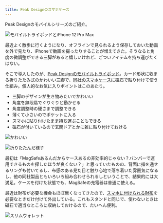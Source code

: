```yaml
---
title: Peak Designのスマホケース
---
```

Peak Designのモバイルシリーズのご紹介。

![](https://lh6.googleusercontent.com/w6txE_6GL1RLfcae113AAPWuOdJCHn_2EiptrihZd7R7qJTasrxKkKD-jjAUkQO7uIKb_UcH6bPJSj--ydGM9z5y1Xf2W4y-n3-KR42I6-dforISsSjb3s_A4wXaY2I3w6IoYKUV7-NtV8fBySo2pA "モバイルトライポッドとiPhone 12 Pro Max")

最近よく散歩に行くようになり、オフラインで見られるよう保存しておいた動画を外で見たり、iPhoneで動画を撮ったりすることが増えてきた。そうなると角度の微調整ができる三脚があると嬉しいけれど、ごついアイテムを持ち運びたくはない。

そこで導入したのが、[Peak Designのモバイルトライポッド](https://www.amazon.co.jp/dp/B09FRZPLL3)。カード形状に収まる折りたたみ式のかわいい三脚で、[同社のスマホケース](https://www.amazon.co.jp/dp/B09FP3HP7Z?)に磁石で貼り付けて使う仕組み。個人的なお気に入りポイントはこのあたり。

*   三脚のデザインが生き物みたいでかわいい
*   角度を無段階でぐりぐりと動かせる
*   角度調整時の硬さまで調整できる
*   薄くて小さいのでポケットに入る
*   スマホに貼り付けたまま持ち運ぶこともできる
*   磁石が付いているので玄関ドアとかに雑に貼り付けておける

![](https://lh5.googleusercontent.com/6cvsWqkERyi0zvTm_roQUpic4AcGRhQkWrMuaKAH9yqFooTZ-GS9yQz9ABuw3e2wtRA1bk-EnU9Qrx9DHQrAI4KmHL5iPSD1y_ujH_P9jRU85W-RP54tBKRtGHSkRwaOLJiybPwasi6v5pCKJUjAtw "かわいい")

![](https://lh4.googleusercontent.com/gVcCZcx4CNDe5T3BUl_7z0RdDShkkapCeXg1nSy9ibwsofMijYXtWSEiWBG3UK-VSSNz6-T68CURWEOiM_0saWnshQoLJjOgOk3WnFTniYhZtwo-76PVAnARW_Soj-_O5E63aMblGv08f-ijBauntg "折りたたんだ様子")

最初は「MagSafeあるんだからケースあるの非効率的じゃない？バンパーで運用できるものを探したほうが良くない？」と思っていたものの、背面に指を通せるリングも付いてるし、布感のある見た目と触り心地で落ち着いた雰囲気になるし、他の同社製品ともいろいろ組み合わせられるしということで、結果的には大満足。ケースを付けた状態でも、MagSafeの充電器は普通に使える。

最近は財布が必要な機会もほぼ無くなってきたので、[スマホに付けられる財布](https://www.amazon.co.jp/dp/B09FSGW671)を必要なときだけ付けて外出している。これもスタンドと同じで、使わないときは磁石で適当なところに収納しておけるので、たいへん便利。

![](https://lh4.googleusercontent.com/bjPnhvbz43-trJ72NzOE5hFFQVOv0bLbYdZiVT1HMt-dt7f4_bZpIsq50FxHZj6zT6VYXHLjO1tClLrfWUJY1eewwy_9X9JlO_RiP-ONUAJbg68y2YaYWNFGIayL20UVWwpf3OkXHWGZJafEOLBJ0g "スリムウォレット")
